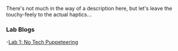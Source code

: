 There's not much in the way of a description here, but let's leave the touchy-feely to the actual haptics...

### Lab Blogs
-[Lab 1: No Tech Puppeteering](labs/lab1)
